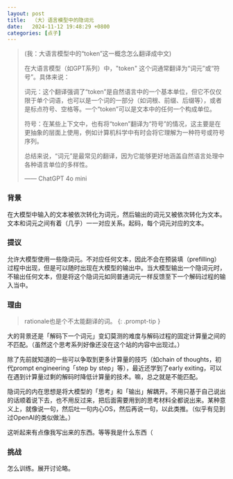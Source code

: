 ```yaml
---
layout: post
title:  （大）语言模型中的隐词元
date:   2024-11-12 19:48:29 +0800
categories: [点子]
---
```


> (我：大语言模型中的“token”这一概念怎么翻译成中文)
>
> 在大语言模型（如GPT系列）中，"token" 这个词通常翻译为“词元”或“符号”。具体来说：
>
> 词元：这个翻译强调了“token”是自然语言中的一个基本单位，但它不仅仅限于单个词语，也可以是一个词的一部分（如词根、前缀、后缀等），或者是标点符号、空格等。一个“token”可以是文本中的任何一个构成单位。
>
> 符号：在某些上下文中，也有将“token”翻译为“符号”的情况，这主要是在更抽象的层面上使用，例如计算机科学中有时会将它理解为一种符号或符号序列。
>
> 总结来说，“词元”是最常见的翻译，因为它能够更好地涵盖自然语言处理中各种语言单位的多样性。
>
> —— ChatGPT 4o mini

### 背景

在大模型中输入的文本被依次转化为词元，然后输出的词元又被依次转化为文本。文本和词元之间有着（几乎）一一对应关系。起码，每个词元对应的文本。

### 提议

允许大模型使用一些隐词元。不对应任何文本，因此不会在预装填（prefilling）过程中出现，但是可以随时出现在大模型的输出中。当大模型输出一个隐词元时，不输出任何文本，但是将这个隐词元如同普通词元一样反馈至下一个解码过程的输入当中。

### 理由

> rationale也是个不太能翻译的词。
{: .prompt-tip }

大的背景还是「解码下一个词元」变幻莫测的难度与解码过程的固定计算量之间的不匹配。（虽然这个思考系列好像还没在这个站的内容中出现过。）

除了先前就知道的一些可以争取到更多计算量的技巧（如chain of thoughts，初代prompt engineering「step by step」等），最近还学到了early exiting，可以在遇到计算量过剩的解码时降低计算量的技术。嘛，总之就是不能匹配。

隐词元的内在思想是将大模型的「思考」和「输出」解耦开。不用只基于自己说出的话顺着说下去，也不用反过来，把后面需要用到的思考材料全都说出来。某种意义上，就像说一句，然后吐一句内心OS，然后再说一句，以此类推。（似乎有见到过OpenAI的类似做法。）

这听起来有点像我写出来的东西。等等我是什么东西（

### 挑战

怎么训练。展开讨论略。
